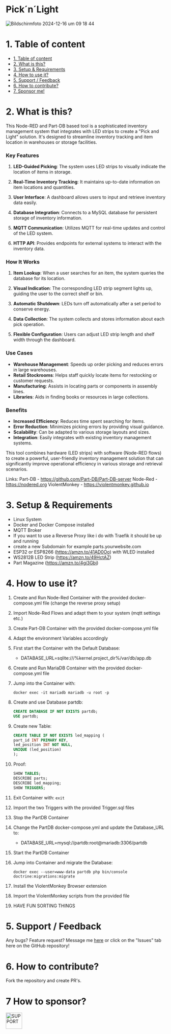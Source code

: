 # Pick´n´Light

![Bildschirmfoto 2024-12-16 um 09 18 44](https://github.com/user-attachments/assets/0564ff97-ed78-40d9-92aa-f16844954e25)


# 1. Table of content
- [1. Table of content](#1-table-of-content)
- [2. What is this?](#2-what-is-this)
- [3. Setup & Requirements](#3-setup--requirements)
- [4. How to use it?](#4-how-to-use-it)
- [5. Support / Feedback](#5-support--feedback)
- [6. How to contribute?](#6-how-to-contribute)
- [7. Sponsor me!](#7-how-to-sponsor)

# 2. What is this?

This Node-RED and Part-DB based tool is a sophisticated inventory management system that integrates with LED strips to create a "Pick and Light" solution. It's designed to streamline inventory tracking and item location in warehouses or storage facilities.

### Key Features

1. **LED-Guided Picking**: The system uses LED strips to visually indicate the location of items in storage.

2. **Real-Time Inventory Tracking**: It maintains up-to-date information on item locations and quantities.

3. **User Interface**: A dashboard allows users to input and retrieve inventory data easily.

4. **Database Integration**: Connects to a MySQL database for persistent storage of inventory information.

5. **MQTT Communication**: Utilizes MQTT for real-time updates and control of the LED system.

6. **HTTP API**: Provides endpoints for external systems to interact with the inventory data.

### How It Works

1. **Item Lookup**: When a user searches for an item, the system queries the database for its location.

2. **Visual Indication**: The corresponding LED strip segment lights up, guiding the user to the correct shelf or bin.

3. **Automatic Shutdown**: LEDs turn off automatically after a set period to conserve energy.

4. **Data Collection**: The system collects and stores information about each pick operation.

5. **Flexible Configuration**: Users can adjust LED strip length and shelf width through the dashboard.

### Use Cases

- **Warehouse Management**: Speeds up order picking and reduces errors in large warehouses.
- **Retail Stockrooms**: Helps staff quickly locate items for restocking or customer requests.
- **Manufacturing**: Assists in locating parts or components in assembly lines.
- **Libraries**: Aids in finding books or resources in large collections.

### Benefits

- **Increased Efficiency**: Reduces time spent searching for items.
- **Error Reduction**: Minimizes picking errors by providing visual guidance.
- **Scalability**: Can be adapted to various storage layouts and sizes.
- **Integration**: Easily integrates with existing inventory management systems.

This tool combines hardware (LED strips) with software (Node-RED flows) to create a powerful, user-friendly inventory management solution that can significantly improve operational efficiency in various storage and retrieval scenarios.

Links:
Part-DB - https://github.com/Part-DB/Part-DB-server
Node-Red - https://nodered.org
ViolentMonkey - https://violentmonkey.github.io

# 3. Setup & Requirements
- Linux System
- Docker and Docker Compose installed
- MQTT Broker
- If you want to use a Reverse Proxy like i do with Traefik it should be up and running
- create a new Subdomain for example parts.yourwebsite.com
- ESP32 or ESP8266 (https://amzn.to/41AD0Oo) with WLED installed
- WS2812B LED Strip (https://amzn.to/49HctAZ)
- Part Magazine (https://amzn.to/4gi3Gbj)

# 4. How to use it?

1. Create and Run Node-Red Container with the provided docker-compose.yml file (change the reverse proxy setup)

2. Import Node-Red Flows and adapt them to your system (mqtt settings etc.)

3. Create Part-DB Container with the provided docker-compose.yml file 

4. Adapt the environment Variables accordingly

5. First start the Container with the Default Database:
   - DATABASE_URL=sqlite:///%kernel.project_dir%/var/db/app.db

6. Create and Run MariaDB Container with the provided docker-compose.yml file

7. Jump into the Container with:
   ```
   docker exec -it mariadb mariadb -u root -p
   ```

8. Create and use Database partdb:
   ```sql
   CREATE DATABASE IF NOT EXISTS partdb;
   USE partdb;
   ```

9. Create new Table:
   ```sql
   CREATE TABLE IF NOT EXISTS led_mapping (
   part_id INT PRIMARY KEY,
   led_position INT NOT NULL,
   UNIQUE (led_position)
   );
   ```

10. Proof:
    ```sql
    SHOW TABLES;
    DESCRIBE parts;
    DESCRIBE led_mapping;
    SHOW TRIGGERS;
    ```

11. Exit Container with: `exit`

12. Import the two Triggers with the provided Trigger.sql files

13. Stop the PartDB Container

14. Change the PartDB docker-compose.yml and update the Database_URL to:
    - DATABASE_URL=mysql://partdb:root@mariadb:3306/partdb

15. Start the PartDB Container

16. Jump into Container and migrate the Database:
    ```
    docker exec --user=www-data partdb php bin/console doctrine:migrations:migrate
    ```

17. Install the ViolentMonkey Browser extension

18. Import the ViolentMonkey scripts from the provided file

19. HAVE FUN SORTING THINGS



# 5. Support / Feedback
Any bugs? Feature request? Message me [here](https://github.com/bangertech) or click on the "Issues" tab here on the GitHub repository!

# 6. How to contribute?

Fork the repository and create PR's.

# 7 How to sponsor?


<a href="https://www.paypal.com/cgi-bin/webscr?cmd=_s-xclick&hosted_button_id=FD26FHKRWS3US" target="_blank"><img src="https://pics.paypal.com/00/s/N2EwMzk4NzUtOTQ4Yy00Yjc4LWIwYmUtMTA3MWExNWIzYzMz/file.PNG" alt="SUPPORT" height="51"></a>


